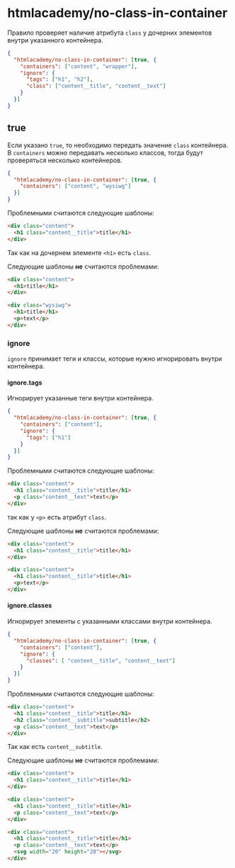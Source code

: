 # htmlacademy/no-class-in-container

Правило проверяет наличие атрибута `class` у дочерних элементов внутри указанного контейнера.

```json
{
  "htmlacademy/no-class-in-container": [true, {
    "containers": ["content", "wrapper"],
    "ignore": {
      "tags": ["h1", "h2"],
      "class": ["content__title", "content__text"]
    }
  }]
}
```

## true
Если указано `true`, то необходимо передать значение `class` контейнера. В `containers` можно передавать несколько классов, тогда будут проверяться несколько контейнеров.

```json
{
  "htmlacademy/no-class-in-container": [true, {
    "containers": ["content", "wysiwg"]
  }]
}
```

Проблемными считаются следующие шаблоны:
```html
<div class="content">
  <h1 class="content__title">title</h1>
</div>
```

Так как на дочернем элементе `<h1>` есть `class`.

Следующие шаблоны **не** считаются проблемами:
```html
<div class="content">
  <h1>title</h1>
</div>

<div class="wysiwg">
  <h1>title</h1>
  <p>text</p>
</div>
```

### ignore
`ignore` принимает теги и классы, которые нужно игнорировать внутри контейнера.

#### ignore.tags
Игнорирует указанные теги внутри контейнера.

```json
{
  "htmlacademy/no-class-in-container": [true, {
    "containers": ["content"],
    "ignore": {
      "tags": ["h1"]
    }
  }]
}
```

Проблемными считаются следующие шаблоны:
```html
<div class="content">
  <h1 class="content__title">title</h1>
  <p class="content__text">text</p>
</div>
```

так как у `<p>` есть атрибут `class`.

Следующие шаблоны **не** считаются проблемами:

```html
<div class="content">
  <h1 class="content__title">title</h1>
</div>
```

```html
<div class="content">
  <h1 class="content__title">title</h1>
  <p>text</p>
</div>
```

#### ignore.classes
Игнорирует элементы с указанными классами внутри контейнера.

```json
{
  "htmlacademy/no-class-in-container": [true, {
    "containers": ["content"],
    "ignore": {
      "classes": [ "content__title", "content__text"]
    }
  }]
}
```

Проблемными считаются следующие шаблоны:
```html
<div class="content">
  <h1 class="content__title">title</h1>
  <h2 class="content__subtitle">subtitle</h2>
  <p class="content__text">text</p>
</div>
```

Так как есть `content__subtitle`.

Следующие шаблоны **не** считаются проблемами:

```html
<div class="content">
  <h1 class="content__title">title</h1>
</div>
```

```html
<div class="content">
  <h1 class="content__title">title</h1>
  <p class="content__text">text</p>
</div>
```

```html
<div class="content">
  <h1 class="content__title">title</h1>
  <p class="content__text">text</p>
  <svg width="20" height="20"></svg>
</div>
```
